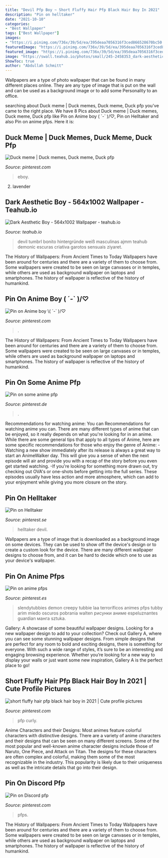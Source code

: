 ```yaml
---
title: "Devil Pfp Boy ~ Short Fluffy Hair Pfp Black Hair Boy In 2021"
description: "Pin on helltaker"
date: "2021-10-10"
categories:
- "Best Wallpaper"
tags: ["Best Wallpaper"]
images:
- "https://i.pinimg.com/736x/39/5d/ea/395deaa7056316f3ced866528670bc50.jpg"
featuredImage: "https://i.pinimg.com/736x/39/5d/ea/395deaa7056316f3ced866528670bc50.jpg"
featured_image: "https://i.pinimg.com/736x/39/5d/ea/395deaa7056316f3ced866528670bc50.jpg"
image: "https://swall.teahub.io/photos/small/245-2458353_dark-aesthetic-boy.jpg"
ShowToc: true
author: "Abdullah Schmitt"
---
```





Wallpapers are a type of photo wallpaper that can be found in many different places online. They are any type of image that is put on the wall and can be used as a background image or to add some Personality to an office.

	

		
searching about Duck meme | Duck memes, Duck meme, Duck pfp you've came to the right place. We have 8 Pics about Duck meme | Duck memes, Duck meme, Duck pfp like Pin on Anime boy \( ´-` )/♡, Pin on Helltaker and also Pin on anime pfps. Here it is:
		
    
## Duck Meme | Duck Memes, Duck Meme, Duck Pfp

<img loading=lazy src="https://i.pinimg.com/736x/68/e8/e6/68e8e6f36620ee8933e8931d1bd89d58.jpg" onerror="this.onerror=null;this.src='https://tse1.mm.bing.net/th?id=OIP.jAU-C8KAwB7wIHL_1yqXNQHaNK&amp;pid=15.1';" alt="Duck meme | Duck memes, Duck meme, Duck pfp">

_Source: pinterest.com_

>eboy. 

	

2. lavender 

    
## Dark Aesthetic Boy - 564x1002 Wallpaper - Teahub.io

<img loading=lazy src="https://swall.teahub.io/photos/small/245-2458353_dark-aesthetic-boy.jpg" onerror="this.onerror=null;this.src='https://tse4.mm.bing.net/th?id=OIP.w4RvglScHHdfvghHPZi8PwAAAA&amp;pid=15.1';" alt="Dark Aesthetic Boy - 564x1002 Wallpaper - teahub.io">

_Source: teahub.io_

>devil tumbrl bonito hintergründe weiß masculinas ajmm teahub demonic escuras criativa garotos sensuais ziyaret. 

	

The History of Wallpapers: From Ancient Times to Today
Wallpapers have been around for centuries and there are a variety of them to choose from. Some wallpapers were created to be seen on large canvases or in temples, while others are used as background wallpaper on laptops and smartphones. The history of wallpaper is reflective of the history of humankind.

    
## Pin On Anime Boy \( ´-` )/♡

<img loading=lazy src="https://i.pinimg.com/originals/07/af/d1/07afd1978bbbc3c8a86c5d905c9c8045.jpg" onerror="this.onerror=null;this.src='https://tse2.mm.bing.net/th?id=OIP.glwYFWbVI0CBdBAIIQvjJQHaKd&amp;pid=15.1';" alt="Pin on Anime boy \( ´-` )/♡">

_Source: pinterest.com_

>. 

	

The History of Wallpapers: From Ancient Times to Today
Wallpapers have been around for centuries and there are a variety of them to choose from. Some wallpapers were created to be seen on large canvases or in temples, while others are used as background wallpaper on laptops and smartphones. The history of wallpaper is reflective of the history of humankind.

    
## Pin On Some Anime Pfp

<img loading=lazy src="https://i.pinimg.com/736x/26/4e/94/264e942074f161790ed548711641e808.jpg" onerror="this.onerror=null;this.src='https://tse3.mm.bing.net/th?id=OIP.xNHzXgUBApkUP5EudI6-egHaHi&amp;pid=15.1';" alt="Pin on some anime pfp">

_Source: pinterest.de_

>. 

	

Recommendations for watching anime: You can
Recommendations for watching anime you can. There are many different types of anime that can be enjoyed, so it really depends on what you're looking for in an anime. While there are some general tips that apply to all types of Anime, here are some specific recommendations for those who enjoy the genre of Anime: 
-Watching a new show immediately after its release is always a great way to start an AnimeWalker day. This will give you a sense of when the next episode will air and provide you with a recap of the story before you even get started watching. 
-If you're looking for something more drawn out, try checking out OVA's or one-shots before getting into the full series. These episodes usually have less action and more atmosphere, which can add to your enjoyment while giving you more closure on the story.

    
## Pin On Helltaker

<img loading=lazy src="https://i.pinimg.com/736x/39/5d/ea/395deaa7056316f3ced866528670bc50.jpg" onerror="this.onerror=null;this.src='https://tse4.mm.bing.net/th?id=OIP.PPHFh2PMjhfaHxQT5kFrcAHaEk&amp;pid=15.1';" alt="Pin on Helltaker">

_Source: pinterest.se_

>helltaker devil. 

	

Wallpapers are a type of image that is downloaded as a background image on some devices. They can be used to show off the device's design or to create a custom look for the device. There are many different wallpaper designs to choose from, and it can be hard to decide which one to use as your device's wallpaper.

    
## Pin On Anime Pfps

<img loading=lazy src="https://i.pinimg.com/736x/db/8c/bf/db8cbf41474076c90bc05dc1c9f47f67.jpg" onerror="this.onerror=null;this.src='https://tse4.mm.bing.net/th?id=OIP.QyC72JleoJCjpiaCBb9MbAHaJP&amp;pid=15.1';" alt="Pin on anime pfps">

_Source: pinterest.es_

>slendytubbies demon creepy tubbie laa terroríficos animes pfps tubby arim miedo oscuros pobrania walten рисунки аниме espeluznantes guardian манга sztuka. 

	

Gallery: A showcase of some beautiful wallpaper designs.
Looking for a new wallpaper design to add to your collection? Check out Gallery A, where you can see some stunning wallpaper designs. From simple designs that are perfect for any room to bold and exciting designs, there is something for everyone. With such a wide range of styles, it’s sure to be an interesting and engaging browsing experience. Whether you’re looking for a new way to display your walls or just want some new inspiration, Gallery A is the perfect place to go!





	
	
    
## Short Fluffy Hair Pfp Black Hair Boy In 2021 | Cute Profile Pictures

<img loading=lazy src="https://i.pinimg.com/736x/d9/fd/a7/d9fda75784dcae0af9030d53f4f9c5b7.jpg" onerror="this.onerror=null;this.src='https://tse3.mm.bing.net/th?id=OIP.bC9vohmRp9CAmUcg8BKO_AHaHj&amp;pid=15.1';" alt="short fluffy hair pfp black hair boy in 2021 | Cute profile pictures">

_Source: pinterest.com_

>pfp curly. 

	

Anime Characters and their Designs: Most animes feature colorful characters with distinctive designs.
There are a variety of anime characters and their designs that can be seen on many different screens. Some of the most popular and well-known anime character designs include those of Naruto, One Piece, and Attack on Titan. The designs for these characters are often complex and colorful, making them some of the most recognizable in the industry. This popularity is likely due to their uniqueness as well as the intricate details that go into their design.

    
## Pin On Discord Pfp

<img loading=lazy src="https://i.pinimg.com/originals/c1/86/fa/c186faa683de7238bc6564f4553ba3f3.jpg" onerror="this.onerror=null;this.src='https://tse2.mm.bing.net/th?id=OIP.vZGnbGFTBbfpneE91hTDEAHaDq&amp;pid=15.1';" alt="Pin on Discord pfp">

_Source: pinterest.com_

>pfps. 

	

The History of Wallpapers: From Ancient Times to Today
Wallpapers have been around for centuries and there are a variety of them to choose from. Some wallpapers were created to be seen on large canvases or in temples, while others are used as background wallpaper on laptops and smartphones. The history of wallpaper is reflective of the history of humankind.


